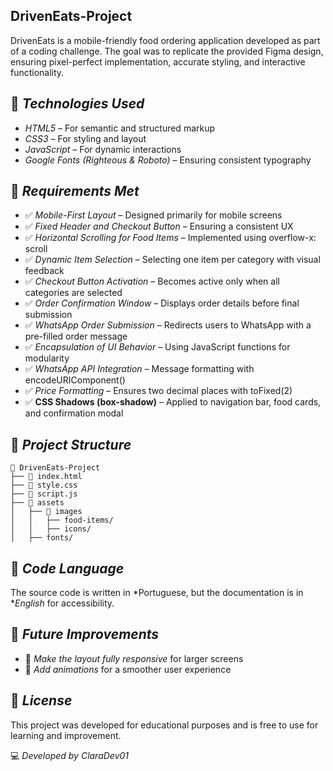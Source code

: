 ## DrivenEats-Project

DrivenEats is a mobile-friendly food ordering application developed as part of a coding challenge. The goal was to replicate the provided Figma design, ensuring pixel-perfect implementation, accurate styling, and interactive functionality.

## 🚀 *Technologies Used*

- *HTML5* – For semantic and structured markup  
- *CSS3* – For styling and layout  
- *JavaScript* – For dynamic interactions  
- *Google Fonts (Righteous & Roboto)* – Ensuring consistent typography 

## 🎯 *Requirements Met*

- ✅ *Mobile-First Layout* – Designed primarily for mobile screens
- ✅ *Fixed Header and Checkout Button* – Ensuring a consistent UX  
- ✅ *Horizontal Scrolling for Food Items* – Implemented using  overflow-x: scroll  
- ✅ *Dynamic Item Selection* – Selecting one item per category with visual feedback  
- ✅ *Checkout Button Activation* – Becomes active only when all categories are selected  
- ✅ *Order Confirmation Window* – Displays order details before final submission  
- ✅ *WhatsApp Order Submission* – Redirects users to WhatsApp with a pre-filled order message  
- ✅ *Encapsulation of UI Behavior* – Using JavaScript functions for modularity  
- ✅ *WhatsApp API Integration* – Message formatting with  encodeURIComponent()  
- ✅ *Price Formatting* – Ensures two decimal places with  toFixed(2)  
- ✅ **CSS Shadows (box-shadow)** – Applied to navigation bar, food cards, and confirmation modal  

## 📌 *Project Structure*

```
📂 DrivenEats-Project
├── 📄 index.html
├── 📄 style.css
├── 📄 script.js
├── 📂 assets
│   ├── 📂 images
│   │   ├── food-items/
│   │   ├── icons/
│   ├── fonts/
```

## 📝 *Code Language*

The source code is written in *Portuguese, but the documentation is in **English* for accessibility.

## 📌 *Future Improvements*

- 📱 *Make the layout fully responsive* for larger screens  
- 🎨 *Add animations* for a smoother user experience  

## 📜 *License*

This project was developed for educational purposes and is free to use for learning and improvement.

💻 *Developed by ClaraDev01*
